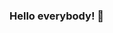 ### Hello everybody! 👋

<!--
**Glush41/Glush41** is a ✨ _special_ ✨ repository because its `README.md` (this file) appears on your GitHub profile.

Here are some ideas to get you started:

- 🔭 I’m currently working on project on C#
- 🌱 I’m currently learning Python, Java
- 📫 How to reach me: @Glush41
-->
